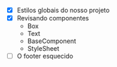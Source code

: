 - [X] Estilos globais do nosso projeto
- [X] Revisando componentes
  - Box
  - Text
  - BaseComponent
  - StyleSheet
- [ ] O footer esquecido
